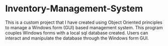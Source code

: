# Inventory-Management-System
This is a custom project that I have created using Object Oriented principles to manage a Windows form (GUI) based management system.
This program couples Windows forms with a local sql database created. Users can interact and manipulate the database through the Windows 
form GUI. 
